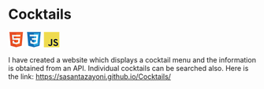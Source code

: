 # Cocktails

![HTML](tech/html.png) ![CSS](tech/css.png) ![Javascript](tech/javascript.png)

I have created a website which displays a cocktail menu and the information is obtained from an API. Individual cocktails can be searched also. Here is the link: https://sasantazayoni.github.io/Cocktails/
